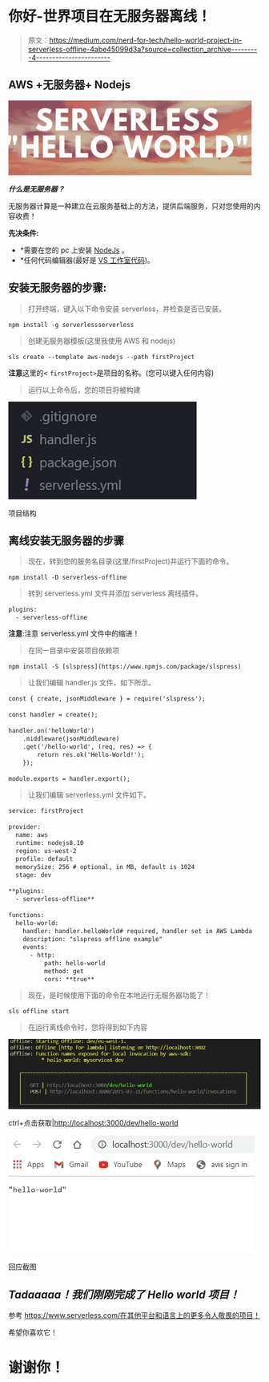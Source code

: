 # 你好-世界项目在无服务器离线！

> 原文：<https://medium.com/nerd-for-tech/hello-world-project-in-serverless-offline-4abe45099d3a?source=collection_archive---------4----------------------->

## **AWS +无服务器+ Nodejs**

![](img/5a408d6c79da4ae0076e120baca201c9.png)

***什么是无服务器？***

无服务器计算是一种建立在云服务基础上的方法，提供后端服务，只对您使用的内容收费！

**先决条件:**

*   *需要在您的 pc 上安装 [NodeJs](https://nodejs.org/en/) 。
*   *任何代码编辑器(最好是 [VS 工作室代码](https://code.visualstudio.com/))。

## **安装无服务器的步骤:**

> 打开终端，键入以下命令安装 serverless，并检查是否已安装。

```
npm install -g serverlessserverless
```

> 创建无服务器模板(这里我使用 AWS 和 nodejs)

```
sls create --template aws-nodejs --path firstProject
```

**注意**这里的< `firstProject>`是项目的名称。(您可以键入任何内容)

> 运行以上命令后，您的项目将被构建

![](img/15894c4b2e40e10244e31b0c4bad3ff8.png)

项目结构

## **离线安装无服务器的步骤**

> 现在，转到您的服务名目录(这里/firstProject)并运行下面的命令。

```
npm install -D serverless-offline
```

> 转到 serverless.yml 文件并添加 serverless 离线插件。

```
plugins:
  - serverless-offline
```

**注意**:注意 serverless.yml 文件中的缩进！

> 在同一目录中安装项目依赖项

```
npm install -S [slspress](https://www.npmjs.com/package/slspress)
```

> 让我们编辑 handler.js 文件，如下所示。

```
const { create, jsonMiddleware } = require('slspress');

const handler = create();

handler.on('helloWorld')
    .middleware(jsonMiddleware)
    .get('/hello-world', (req, res) => {
        return res.ok('Hello-World!');
    });

module.exports = handler.export();
```

> 让我们编辑 serverless.yml 文件如下。

```
service: firstProject

provider:
  name: aws
  runtime: nodejs8.10
  region: us-west-2
  profile: default
  memorySize: 256 # optional, in MB, default is 1024
  stage: dev

**plugins:
  - serverless-offline**

functions:
  hello-world:
    handler: handler.helloWorld# required, handler set in AWS Lambda
    description: "slspress offline example"
    events:
      - http:
          path: hello-world
          method: get
          cors: **true**
```

> 现在，是时候使用下面的命令在本地运行无服务器功能了！

```
sls offline start
```

> 在运行离线命令时，您将得到如下内容

![](img/7c2f26138886902b3bc52adb6d5daef4.png)

ctrl+点击获取|[http://localhost:3000/dev/hello-world](http://localhost:3000/dev/hello-world)

![](img/2ab64ef1ed648bf3daca75a4749c4bcf.png)

回应截图

## *Tadaaaaa！我们刚刚完成了 Hello world 项目！*

参考 https://www.serverless.com/在其他平台和语言上的更多令人敬畏的项目！

希望你喜欢它！

# 谢谢你！
